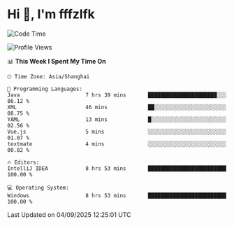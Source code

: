 # Hi 👋, I'm fffzlfk

<!--START_SECTION:waka-->
![Code Time](http://img.shields.io/badge/Code%20Time-1%2C371%20hrs%2036%20mins-blue)

![Profile Views](http://img.shields.io/badge/Profile%20Views-0-blue)

📊 **This Week I Spent My Time On** 

```text
🕑︎ Time Zone: Asia/Shanghai

💬 Programming Languages: 
Java                     7 hrs 39 mins       ██████████████████████░░░   86.12 % 
XML                      46 mins             ██░░░░░░░░░░░░░░░░░░░░░░░   08.75 % 
YAML                     13 mins             █░░░░░░░░░░░░░░░░░░░░░░░░   02.56 % 
Vue.js                   5 mins              ░░░░░░░░░░░░░░░░░░░░░░░░░   01.07 % 
textmate                 4 mins              ░░░░░░░░░░░░░░░░░░░░░░░░░   00.82 % 

🔥 Editors: 
IntelliJ IDEA            8 hrs 53 mins       █████████████████████████   100.00 % 

💻 Operating System: 
Windows                  8 hrs 53 mins       █████████████████████████   100.00 % 
```


 Last Updated on 04/09/2025 12:25:01 UTC
<!--END_SECTION:waka-->
